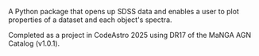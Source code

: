 A Python package that opens up SDSS data and enables a user to plot properties of a dataset and each object's spectra.

Completed as a project in CodeAstro 2025 using DR17 of the MaNGA AGN Catalog (v1.0.1).
